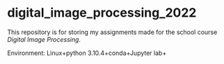 # digital_image_processing_2022

This repository is for storing my assignments made for the school course *Digital Image Processing*.

Environment: Linux+python 3.10.4+conda+Jupyter lab+

